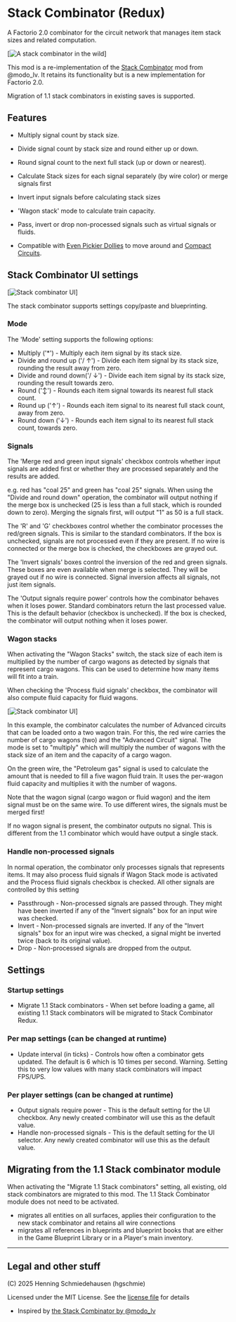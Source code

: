 # Stack Combinator (Redux)

A Factorio 2.0 combinator for the circuit network that manages item stack sizes and related computation.

[![A stack combinator in the wild](https://github.com/hgschmie/factorio-stack-combinator-redux/raw/main/portal/staco-main.png)]

This mod is a re-implementation of the [Stack Combinator](https://mods.factorio.com/mod/stack-combinator) mod from @modo_lv. It retains its functionality but is a new implementation for Factorio 2.0.

Migration of 1.1 stack combinators in existing saves is supported.

## Features

* Multiply signal count by stack size.
* Divide signal count by stack size and round either up or down.
* Round signal count to the next full stack (up or down or nearest).

* Calculate Stack sizes for each signal separately (by wire color) or merge signals first
* Invert input signals before calculating stack sizes

* 'Wagon stack' mode to calculate train capacity.

* Pass, invert or drop non-processed signals such as virtual signals or fluids.

* Compatible with [Even Pickier Dollies](https://mods.factorio.com/mod/even-pickier-dollies) to move around and [Compact Circuits](https://mods.factorio.com/mod/compaktcircuit).

## Stack Combinator UI settings

[![Stack combinator UI](https://github.com/hgschmie/factorio-stack-combinator-redux/raw/main/portal/staco-ui.png)]

The stack combinator supports settings copy/paste and blueprinting.

### Mode

The 'Mode' setting supports the following options:

* Multiply ('*') - Multiply each item signal by its stack size.
* Divide and round up ('/ ↑') - Divide each item signal by its stack size, rounding the result away from zero.
* Divide and round down('/ ↓') - Divide each item signal by its stack size, rounding the result towards zero.
* Round ('↕') - Rounds each item signal towards its nearest full stack count.
* Round up ('↑') - Rounds each item signal to its nearest full stack count, away from zero.
* Round down ('↓') - Rounds each item signal to its nearest full stack count, towards zero.

### Signals

The 'Merge red and green input signals' checkbox controls whether input signals are added first or whether they are processed separately and the results are added.

e.g. red has "coal 25" and green has "coal 25" signals. When using the "Divide and round down" operation, the combinator will output nothing if the merge box is unchecked (25 is less than a full stack, which is rounded down to zero). Merging the signals first, will output "1" as 50 is a full stack.

The 'R' and 'G' checkboxes control whether the combinator processes the red/green signals. This is similar to the standard combinators. If the box is unchecked, signals are not processed even if they are present. If no wire is connected or the merge box is checked, the checkboxes are grayed out.

The 'Invert signals' boxes control the inversion of the red and green signals. These boxes are even available when merge is selected. They will be grayed out if no wire is connected. Signal inversion affects all signals, not just item signals.

The 'Output signals require power' controls how the combinator behaves when it loses power. Standard combinators return the last processed value. This is the default behavior (checkbox is unchecked). If the box is checked, the combinator will output nothing when it loses power.

### Wagon stacks

When activating the "Wagon Stacks" switch, the stack size of each item is multiplied by the number of cargo wagons as detected by signals that represent cargo wagons. This can be used to determine how many items will fit into a train.

When checking the 'Process fluid signals' checkbox, the combinator will also compute fluid capacity for fluid wagons.

[![Stack combinator UI](https://github.com/hgschmie/factorio-stack-combinator-redux/raw/main/portal/staco-wagon-stacks.png)]

In this example, the combinator calculates the number of Advanced circuits that can be loaded onto a two wagon train. For this, the red wire carries the number of cargo wagons (two) and the "Advanced Circuit" signal. The mode is set to "multiply" which will multiply the number of wagons with the stack size of an item and the capacity of a cargo wagon.

On the green wire, the "Petroleum gas" signal is used to calculate the amount that is needed to fill a five wagon fluid train. It uses the per-wagon fluid capacity and multiplies it with the number of wagons.

Note that the wagon signal (cargo wagon or fluid wagon) and the item signal must be on the same wire. To use different wires, the signals must be merged first!

If no wagon signal is present, the combinator outputs no signal. This is different from the 1.1 combinator which would have output a single stack.

### Handle non-processed signals

In normal operation, the combinator only processes signals that represents items. It may also process fluid signals if Wagon Stack mode is activated and the Process fluid signals checkbox is checked. All other signals are controlled by this setting

* Passthrough - Non-processed signals are passed through. They might have been inverted if any of the "Invert signals" box for an input wire was checked.
* Invert - Non-processed signals are inverted. If any of the "Invert signals" box for an input wire was checked, a signal might be inverted twice (back to its original value).
* Drop - Non-processed signals are dropped from the output.

## Settings

### Startup settings

* Migrate 1.1 Stack combinators - When set before loading a game, all existing 1.1 Stack combinators will be migrated to Stack Combinator Redux.

### Per map settings (can be changed at runtime)

* Update interval (in ticks) - Controls how often a combinator gets updated. The default is 6 which is 10 times per second. Warning. Setting this to very low values with many stack combinators will impact FPS/UPS.

### Per player settings (can be changed at runtime)

* Output signals require power - This is the default setting for the UI checkbox. Any newly created combinator will use this as the default value.
* Handle non-processed signals - This is the default setting for the UI selector. Any newly created combinator will use this as the default value.

## Migrating from the 1.1 Stack combinator module

When activating the "Migrate 1.1 Stack combinators" setting, all existing, old stack combinators are migrated to this mod. The 1.1 Stack Combinator module does not need to be activated.

* migrates all entities on all surfaces, applies their configuration to the new stack combinator and retains all wire connections
* migrates all references in blueprints and blueprint books that are either in the Game Blueprint Library or in a Player's main inventory.

----

## Legal and other stuff

(C) 2025 Henning Schmiedehausen (hgschmie)

Licensed under the MIT License. See the [license file](LICENSE.md) for details

* Inspired by [the Stack Combinator by @modo_lv](https://mods.factorio.com/mod/stack-combinator)
